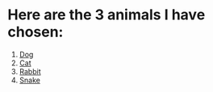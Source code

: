 <!-- Title -->
# Here are the 3 animals I have chosen:

<!-- Ordered List (links) -->
1. [Dog](./Dog.md "Dog")
1. [Cat](./Cat.md "Cat")
1. [Rabbit](./Rabbit.md "Rabbit")
1. [Snake](./Snake.md "Snake")
